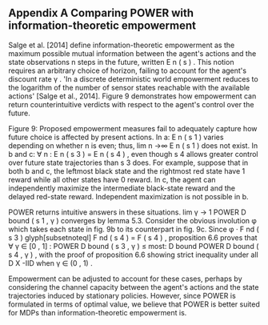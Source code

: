 ## Appendix A Comparing POWER with information-theoretic empowerment

Salge et al. [2014] define information-theoretic empowerment as the maximum possible mutual information between the agent's actions and the state observations n steps in the future, written E n ( s ) . This notion requires an arbitrary choice of horizon, failing to account for the agent's discount rate γ . 'In a discrete deterministic world empowerment reduces to the logarithm of the number of sensor states reachable with the available actions' [Salge et al., 2014]. Figure 9 demonstrates how empowerment can return counterintuitive verdicts with respect to the agent's control over the future.

Figure 9: Proposed empowerment measures fail to adequately capture how future choice is affected by present actions. In a: E n ( s 1 ) varies depending on whether n is even; thus, lim n →∞ E n ( s 1 ) does not exist. In b and c: ∀ n : E n ( s 3 ) = E n ( s 4 ) , even though s 4 allows greater control over future state trajectories than s 3 does. For example, suppose that in both b and c, the leftmost black state and the rightmost red state have 1 reward while all other states have 0 reward. In c, the agent can independently maximize the intermediate black-state reward and the delayed red-state reward. Independent maximization is not possible in b.

<!-- image -->

POWER returns intuitive answers in these situations. lim γ → 1 POWER D bound ( s 1 , γ ) converges by lemma 5.3. Consider the obvious involution φ which takes each state in fig. 9b to its counterpart in fig. 9c. Since φ · F nd ( s 3 ) glyph[subsetnoteql] F nd ( s 4 ) = F ( s 4 ) , proposition 6.6 proves that ∀ γ ∈ [0 , 1] : POWER D bound ( s 3 , γ ) ≤ most: D bound POWER D bound ( s 4 , γ ) , with the proof of proposition 6.6 showing strict inequality under all D X -IID when γ ∈ (0 , 1) .

Empowerment can be adjusted to account for these cases, perhaps by considering the channel capacity between the agent's actions and the state trajectories induced by stationary policies. However, since POWER is formulated in terms of optimal value, we believe that POWER is better suited for MDPs than information-theoretic empowerment is.